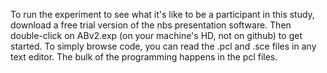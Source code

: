 To run the experiment to see what it's like to be a participant in this study, 
download a free trial version of the nbs presentation software. 
Then double-click on ABv2.exp (on your machine's HD, not on github) to get started. 
To simply browse code, you can read the .pcl and .sce files in any text editor. 
The bulk of the programming happens in the pcl files. 
